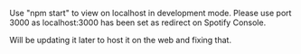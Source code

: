 Use "npm start" to view on localhost in development mode.
Please use port 3000 as localhost:3000 has been set as redirect on Spotify Console. 

Will be updating it later to host it on the web and fixing that.

